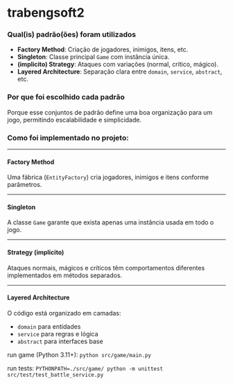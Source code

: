 # trabengsoft2

### Qual(is) padrão(ões) foram utilizados
- **Factory Method**: Criação de jogadores, inimigos, itens, etc.
- **Singleton**: Classe principal `Game` com instância única.
- **(implicito) Strategy**: Ataques com variações (normal, crítico, mágico).
- **Layered Architecture**: Separação clara entre `domain`, `service`, `abstract`, etc.

### Por que foi escolhido cada padrão
Porque esse conjuntos de padrão define uma boa organização para um jogo, permitindo escalabilidade e simplicidade.
### Como foi implementado no projeto:

---

#### Factory Method  
Uma fábrica (`EntityFactory`) cria jogadores, inimigos e itens conforme parâmetros.

---

#### Singleton  
A classe `Game` garante que exista apenas uma instância usada em todo o jogo.

---

#### Strategy (implícito)  
Ataques normais, mágicos e críticos têm comportamentos diferentes implementados em métodos separados.

---

#### Layered Architecture  
O código está organizado em camadas:  
- `domain` para entidades  
- `service` para regras e lógica  
- `abstract` para interfaces base


run game (Python 3.11+):
`python src/game/main.py`

run tests:
`PYTHONPATH=./src/game/ python -m unittest src/test/test_battle_service.py`
